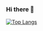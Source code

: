 ### Hi there 👋

[![Top Langs](https://github-readme-stats.vercel.app/api/top-langs/?username=janericnitschke&layout=donut)](https://github.com/anuraghazra/github-readme-stats)

<!--
**JanEricNitschke/JanEricNitschke** is a ✨ _special_ ✨ repository because its `README.md` (this file) appears on your GitHub profile.

Here are some ideas to get you started:

- 🔭 I’m currently working on ...
- 🌱 I’m currently learning ...
- 👯 I’m looking to collaborate on ...
- 🤔 I’m looking for help with ...
- 💬 Ask me about ...
- 📫 How to reach me: ...
- 😄 Pronouns: ...
- ⚡ Fun fact: ...
-->
